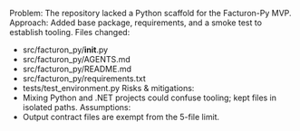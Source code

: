 Problem: The repository lacked a Python scaffold for the Facturon-Py MVP.
Approach: Added base package, requirements, and a smoke test to establish tooling.
Files changed:
  - src/facturon_py/__init__.py
  - src/facturon_py/AGENTS.md
  - src/facturon_py/README.md
  - src/facturon_py/requirements.txt
  - tests/test_environment.py
Risks & mitigations:
  - Mixing Python and .NET projects could confuse tooling; kept files in isolated paths.
Assumptions:
  - Output contract files are exempt from the 5-file limit.
